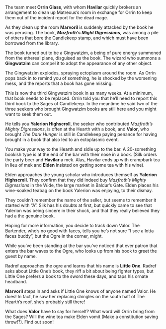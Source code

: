 The team meet **Orrin Glass**, with whom **Havilar** quickly brokers an arrangement to clean up Matreous’s room in exchange for Orrin to keep them out of the incident report for the dead mage. 

As they clean up the room **Marvoril** is suddenly attacked by the book he was perusing. The book, ***Mazfroth's Might Digressions***, was among a pile of others that bore the Candlekeep stamp, and which must have been borrowed from the library. 

The book turned out to be a Gingwatzim, a being of pure energy summoned from the ethereal plane, disguised as the book. The wizard who summons a **Gingwatzim** can compel it to adopt the appearance of any other object. 

The Gingwatzim explodes, spraying ectoplasm around the room. As Orrin pops back in to remind you of something, he is shocked by the worsening mess, and the reports that a book has gone missing. 

This is now the third Gingwatzim book in as many weeks. At a minimum, that book needs to be replaced. Orrin told you that he’ll need to report this third book to the Sages of Candlekeep. In the meantime he said two of the three seekers who brought Gingwatzim books are still here and you might want to seek them out.

He tells you **Yalerion Highscroll**, the seeker who contributed *Mazfroth’s Mighty Digressions*, is often at the Hearth with a book, and **Valor**, who brought *The Dark Hunger* is still in Candlekeep paying penance for having brought in a book that also led to an ectoplasmic event.

You make your way to the Hearth and sidle up to the bar. A 20-something bookish type is at the end of the bar with their nose in a book. (Silk orders the party beer and **Havilar** a mek. Alas, Havilar ends up with crampbark tea in lieu of mek and **Elden** insisted on getting some tea with his wine). 

Elden approaches the young scholar who introduces themself as **Yalerion Highscroll**. They confirm that they did indeed buy *Mazfroth’s Mighty Digressions*  in the Wide, the large market in Baldur’s Gate. Elden places his wine-soaked teabag on the book Yalerion was enjoying, to their dismay. 

They couldn’t remember the name of the seller, but seems to remember it started with “A”. Silk has his doubts at first, but quickly came to see that Yalerion was being sincere in their shock, and that they really believed they had a the genuine book. 

Hoping for more information, you decide to track down Valor. The Bartender, who’s no good with faces, tells you he’s not sure “I see a lotta faces buddy”, but the Ogre in the corner, might. 

While you’ve been standing at the bar you’ve noticed that ever patron that enters the bar waves to the Ogre, who looks up from his book to greet the guest by name.

Radref approaches the ogre and learns that his name is **Little One**. Radref asks about Little One’s book, they riff a bit about being fighter types, but Little One prefers a book to the sword these days, and taps his ornate headband. 

**Marvoril** steps in and asks if Little One knows of anyone named Valor. He does! In fact, he saw her replacing shingles on the south half of The Hearth’s roof, she’s probably still there!

What does **Valor** have to say for herself? What word will Orrin bring from the Sages? Will the wine tea make Elden vomit (Make a constitution saving throw!?). Find out soon!